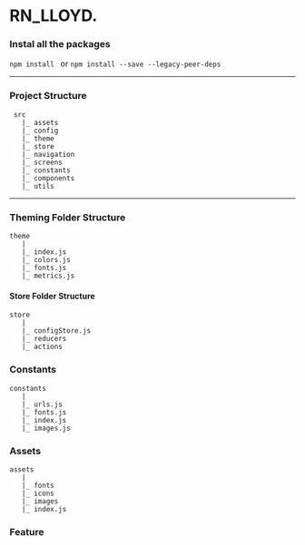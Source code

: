# RN_LLOYD.

### Instal all the packages

````npm install ````
or 
````npm install --save --legacy-peer-deps````


-----------------------------------------------------------

### Project Structure

     src
       |_ assets
       |_ config
       |_ theme
       |_ store
       |_ navigation
       |_ screens
       |_ constants
       |_ components
       |_ utils
      
-----------------------------------------------------------

### Theming Folder Structure

    theme
       |
       |_ index.js
       |_ colors.js
       |_ fonts.js
       |_ metrics.js
       
#### Store Folder Structure

    store
       |
       |_ configStore.js
       |_ reducers
       |_ actions     
       
### Constants

    constants
       |
       |_ urls.js
       |_ fonts.js
       |_ index.js
       |_ images.js
 
### Assets

    assets
       |
       |_ fonts
       |_ icons
       |_ images
       |_ index.js

### Feature

       
    
